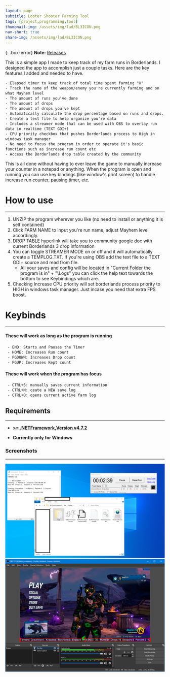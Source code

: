 ```yaml
---
layout: page
subtitle: Looter Shooter Farming Tool
tags: [project,programming,tool]
thumbnail-img: /assets/img/lad/BL3ICON.png
nav-short: true
share-img: /assets/img/lad/BL3ICON.png
---
```

{: .box-error}
**Note:** [Releases](https://hoodstrats.github.io/LADReleases)

This is a simple app I made to keep track of my farm runs in Borderlands. I designed the app to accomplish just a couple tasks. Here are the key features I added and needed to have.
~~~
- Elapsed timer to keep track of total time spent farming "X"
- Track the name of the weapon/enemy you're currently farming and on what Mayhem level
- The amount of runs you've done
- The amount of drops     
- The amount of drops you've kept
- Automatically calculate the drop percentage based on runs and drops.
- Create a text file to help organize you're data    
- Includes a streamer mode that can be used with OBS to overlay run data in realtime (TEXT GDI+)
- CPU priority checkbox that pushes Borderlands process to High in windows task manager
- No need to focus the program in order to operate it's basic functions such as increase run count etc
- Access the Borderlands drop table created by the community 
~~~
This is all done without having to ever leave the game to manually increase your counter in a notepad or anything. When the program is open and running you can use key bindings (like window's print screen) to handle increase run counter, pausing timer, etc.

# How to use
---
1. UNZIP the program wherever you like (no need to install or anything it is self contained)
2. Click FARM NAME to input you're run name, adjust Mayhem level accordingly.
3. DROP TABLE hyperlink will take you to community google doc with current Borderlands 3 drop information
4. You can toggle STREAMER MODE on or off and it will automatically create a TEMPLOG.TXT. If you're using OBS add the text file to a TEXT GDI+ source and read from file.  
   - All your saves and config will be located in "Current Folder the program is in" + "\Logs\"  you can click the help text towards the bottom to see Keybindings which are.
5. Checking Increase CPU priority will set borderlands process priority to HIGH in windows task manager.  Just incase you need that extra FPS boost.

# Keybinds
---
#### These will work as long as the program is running
~~~
 - END: Starts and Pauses the Timer
 - HOME: Increases Run count
 - PGDOWN: Increases Drop count
 - PGUP: Increases Kept count
~~~
#### These will work when the program has focus
~~~
 - CTRL+S: manually saves current information    
 - CTRL+N: ceate a NEW save log    
 - CTRL+O: opens current active farm log 
~~~

## Requirements
---
- **[>= .NETFramework,Version v4.7.2](https://dotnet.microsoft.com/en-us/download/dotnet-framework)**

- **Currently only for Windows**


### Screenshots
---
![Example1](assets/img/lad/SS1.png)
![Example2](assets/img/lad/SS2.png)
